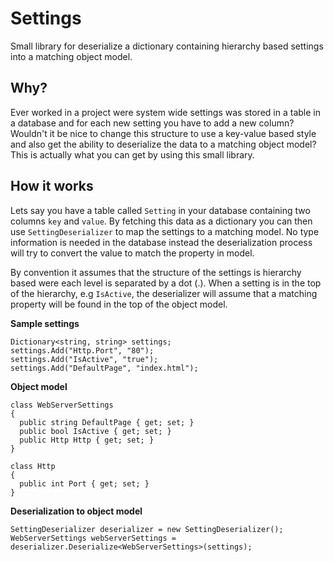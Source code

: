# Settings
Small library for deserialize a dictionary containing hierarchy based settings into a matching object model.

## Why?

Ever worked in a project were system wide settings was stored in a table in a database and for each new setting you have to add a new column?
Wouldn't it be nice to change this structure to use a key-value based style and also get the ability to deserialize the data to a matching object model?
This is actually what you can get by using this small library.

## How it works

Lets say you have a table called `Setting` in your database containing two columns `key` and `value`. By fetching this data as a dictionary
you can then use `SettingDeserializer` to map the settings to a matching model. No type information is needed in the database instead the deserialization
process will try to convert the value to match the property in model.

By convention it assumes that the structure of the settings is hierarchy based were each level is separated by a dot (.). When a setting is in the top of 
the hierarchy, e.g `IsActive`, the deserializer will assume that a matching property will be found in the top of the object model.

**Sample settings**

```
Dictionary<string, string> settings;
settings.Add("Http.Port", "80");
settings.Add("IsActive", "true");
settings.Add("DefaultPage", "index.html");
```

**Object model**

```
class WebServerSettings
{
  public string DefaultPage { get; set; }
  public bool IsActive { get; set; }
  public Http Http { get; set; }
}

class Http
{
  public int Port { get; set; }
}
```

**Deserialization to object model**

```
SettingDeserializer deserializer = new SettingDeserializer();
WebServerSettings webServerSettings = deserializer.Deserialize<WebServerSettings>(settings);
```
